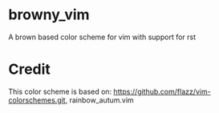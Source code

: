 # browny_vim
A brown based color scheme for vim with support for rst

# Credit
This color scheme is based on:
https://github.com/flazz/vim-colorschemes.git, rainbow_autum.vim

